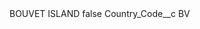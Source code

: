 <?xml version="1.0" encoding="UTF-8"?>
<CustomMetadata xmlns="http://soap.sforce.com/2006/04/metadata" xmlns:xsi="http://www.w3.org/2001/XMLSchema-instance" xmlns:xsd="http://www.w3.org/2001/XMLSchema">
    <label>BOUVET ISLAND</label>
    <protected>false</protected>
    <values>
        <field>Country_Code__c</field>
        <value xsi:type="xsd:string">BV</value>
    </values>
</CustomMetadata>
